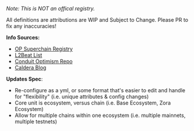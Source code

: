*Note: This is NOT an offical registry.*

All definitions are attributions are WIP and Subject to Change. Please PR to fix any inaccuracies!


**Info Sources:**
- [OP Superchain Registry](https://github.com/ethereum-optimism/superchain-registry)
- [L2Beat List](https://l2beat.com/scaling/summary)
- [Conduit Optimism Repo](https://github.com/conduitxyz/optimism/tree/develop)
- [Caldera Blog](https://blog.caldera.xyz/)


**Updates Spec**:
- Re-configure as a yml, or some format that's easier to edit and handle for "flexibility" (i.e. unique attributes & config changes)
- Core unit is ecosystem, versus chain (i.e. Base Ecosystem, Zora Ecosystem)
- Allow for multiple chains within one ecosystem (i.e. multiple mainnets, multiple testnets)
